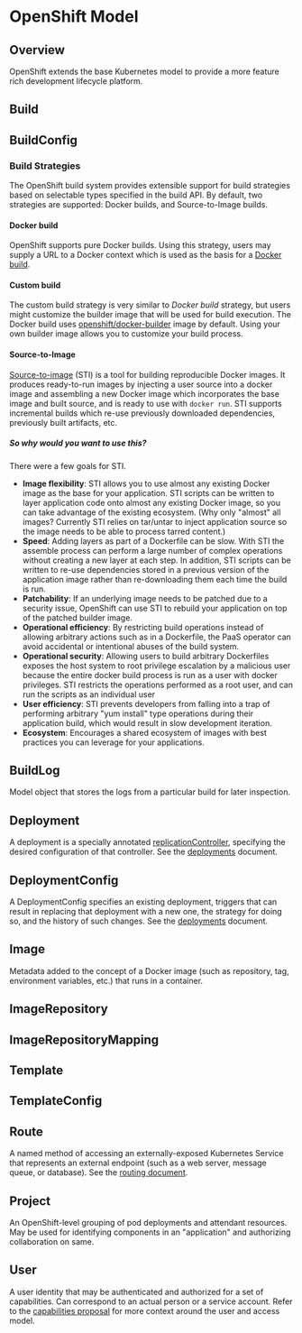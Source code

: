 # OpenShift Model

## Overview
OpenShift extends the base Kubernetes model to provide a more feature rich development lifecycle platform.

## Build

## BuildConfig

### Build Strategies
The OpenShift build system provides extensible support for build strategies based on selectable types specified in the build API. By default, two strategies are supported: Docker builds, and Source-to-Image builds.

#### Docker build
OpenShift supports pure Docker builds. Using this strategy, users may supply a URL to a Docker context which is used as the basis for a [Docker build](https://docs.docker.com/reference/commandline/cli/#build).

#### Custom build
The custom build strategy is very similar to *Docker build* strategy, but users might customize the builder image that will be used for build execution. The Docker build uses [openshift/docker-builder](https://hub.docker.com/r/openshift/origin-custom-docker-builder/) image by default. Using your own builder image allows you to customize your build process.

#### Source-to-Image
[Source-to-image](https://github.com/openshift/source-to-image) (STI) is a tool for building reproducible Docker images. It produces ready-to-run images by injecting a user source into a docker image and assembling a new Docker image which incorporates the base image and built source, and is ready to use with `docker run`. STI supports incremental builds which re-use previously downloaded dependencies, previously built artifacts, etc.

##### So why would you want to use this?

There were a few goals for STI.

* **Image flexibility**: STI allows you to use almost any existing Docker image as the base for your application. STI scripts can be written to layer application code onto almost any existing Docker image, so you can take advantage of the existing ecosystem. (Why only "almost" all images? Currently STI relies on tar/untar to inject application source so the image needs to be able to process tarred content.)
* **Speed**: Adding layers as part of a Dockerfile can be slow. With STI the assemble process can perform a large number of complex operations without creating a new layer at each step. In addition, STI scripts can be written to re-use dependencies stored in a previous version of the application image rather than re-downloading them each time the build is run.
* **Patchability**: If an underlying image needs to be patched due to a security issue, OpenShift can use STI to rebuild your application on top of the patched builder image.
* **Operational efficiency**: By restricting build operations instead of allowing arbitrary actions such as in a Dockerfile, the PaaS operator can avoid accidental or intentional abuses of the build system.
* **Operational security**: Allowing users to build arbitrary Dockerfiles exposes the host system to root privilege escalation by a malicious user because the entire docker build process is run as a user with docker privileges. STI restricts the operations performed as a root user, and can run the scripts as an individual user
* **User efficiency**: STI prevents developers from falling into a trap of performing arbitrary "yum install" type operations during their application build, which would result in slow development iteration.
* **Ecosystem**: Encourages a shared ecosystem of images with best practices you can leverage for your applications.

## BuildLog

Model object that stores the logs from a particular build for later inspection.

## Deployment

A deployment is a specially annotated [replicationController](https://github.com/kubernetes/kubernetes/blob/master/docs/user-guide/replication-controller.md), specifying the desired configuration of that controller. See the [deployments](deployments.md) document.

## DeploymentConfig

A DeploymentConfig specifies an existing deployment, triggers that can result in replacing that deployment with a new one, the strategy for doing so, and the history of such changes. See the [deployments](deployments.md) document.

## Image

Metadata added to the concept of a Docker image (such as repository, tag, environment variables, etc.) that runs in a container.

## ImageRepository

## ImageRepositoryMapping

## Template

## TemplateConfig

## Route

A named method of accessing an externally-exposed Kubernetes Service that represents an external endpoint (such as a web server, message queue, or database). See the [routing document](routing.md).

## Project

An OpenShift-level grouping of pod deployments and attendant resources. May be used for identifying components in an "application" and authorizing collaboration on same.

## User

A user identity that may be authenticated and authorized for a set of capabilities. Can correspond to an actual person or a service account. Refer to the [capabilities proposal](proposals/capabilities.md) for more context around the user and access model.

